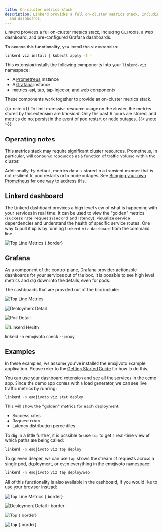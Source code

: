 ```yaml
---
title: On-cluster metrics stack
description: Linkerd provides a full on-cluster metrics stack, including CLI tools
  and dashboards.
---
```


Linkerd provides a full on-cluster metrics stack, including CLI tools, a web
dashboard, and pre-configured Grafana dashboards.

To access this functionality, you install the viz extension:

```bash
linkerd viz install | kubectl apply -f -
```

This extension installs the following components into your `linkerd-viz`
namespace:

* A [Prometheus](https://prometheus.io/) instance
* A [Grafana](https://grafana.com/) instance
* metrics-api, tap, tap-injector, and web components

These components work together to provide an on-cluster metrics stack.

{{< note >}}
To limit excessive resource usage on the cluster, the metrics stored by this
extension are _transient_. Only the past 6 hours are stored, and metrics do not
persist in the event of pod restart or node outages.
{{< /note >}}

## Operating notes

This metrics stack may require significant cluster resources. Prometheus, in
particular, will consume resources as a function of traffic volume within the
cluster.

Additionally, by default, metrics data is stored in a transient manner that is
not resilient to pod restarts or to node outages. See [Bringing your own
Prometheus](../tasks/external-prometheus/) for one way to address this.

## Linkerd dashboard

The Linkerd dashboard provides a high level view of what is happening with your
services in real time. It can be used to view the "golden" metrics (success
rate, requests/second and latency), visualize service dependencies and
understand the health of specific service routes. One way to pull it up is by
running `linkerd viz dashboard` from the command line.

![Top Line Metrics](/docs/images/architecture/stat.png "Top Line Metrics")
{.border}

## Grafana

As a component of the control plane, Grafana provides actionable dashboards for
your services out of the box. It is possible to see high level metrics and dig
down into the details, even for pods.

The dashboards that are provided out of the box include:

![Top Line Metrics](/docs/images/screenshots/grafana-top.png "Top Line Metrics")

![Deployment Detail](/docs/images/screenshots/grafana-deployment.png "Deployment Detail")

![Pod Detail](/docs/images/screenshots/grafana-pod.png "Pod Detail")

![Linkerd Health](/docs/images/screenshots/grafana-health.png "Linkerd Health")

linkerd -n emojivoto check --proxy

## Examples

In these examples, we assume you've installed the emojivoto example
application.  Please refer to the [Getting Started
Guide](../getting-started/) for how to do this.

You can use your dashboard extension and see all the services in the demo app.
Since the demo app comes with a load generator, we can see live traffic metrics
by running:

```bash
linkerd -n emojivoto viz stat deploy
```

This will show the "golden" metrics for each deployment:

* Success rates
* Request rates
* Latency distribution percentiles

To dig in a little further, it is possible to use `top` to get a real-time
view of which paths are being called:

```bash
linkerd -n emojivoto viz top deploy
```

To go even deeper, we can use `tap` shows the stream of requests across a
single pod, deployment, or even everything in the emojivoto namespace:

```bash
linkerd -n emojivoto viz tap deploy/web
```

All of this functionality is also available in the dashboard, if you would like
to use your browser instead:

![Top Line Metrics](/docs/images/getting-started/stat.png "Top Line Metrics")
{.border}

![Deployment Detail](/docs/images/getting-started/inbound-outbound.png "Deployment Detail")
{.border}

![Top](/docs/images/getting-started/top.png "Top")
{.border}

![Tap](/docs/images/getting-started/tap.png "Tap")
{.border}
